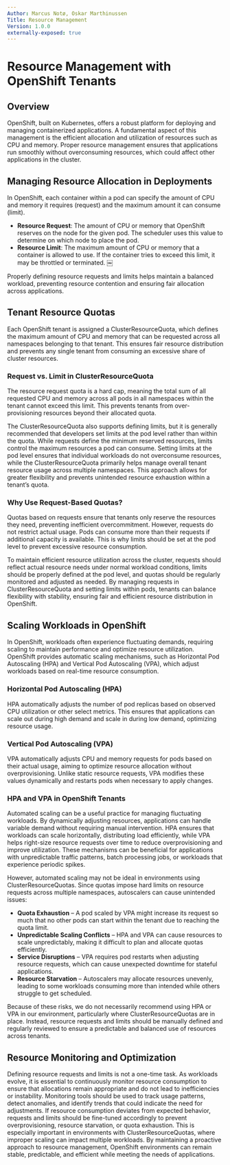 ```yaml
---
Author: Marcus Notø, Oskar Marthinussen
Title: Resource Management
Version: 1.0.0
externally-exposed: true
--- 
```


# Resource Management with OpenShift Tenants

## Overview

OpenShift, built on Kubernetes, offers a robust platform for deploying and managing containerized applications. A fundamental aspect of this management is the efficient allocation and utilization of resources such as CPU and memory. Proper resource management ensures that applications run smoothly without overconsuming resources, which could affect other applications in the cluster. 

## Managing Resource Allocation in Deployments
In OpenShift, each container within a pod can specify the amount of CPU and memory it requires (request) and the maximum amount it can consume (limit). 

- **Resource Request**: The amount of CPU or memory that OpenShift reserves on the node for the given pod. The scheduler uses this value to determine on which node to place the pod.
- **Resource Limit**: The maximum amount of CPU or memory that a container is allowed to use. If the container tries to exceed this limit, it may be throttled or terminated. ￼

Properly defining resource requests and limits helps maintain a balanced workload, preventing resource contention and ensuring fair allocation across applications.

## Tenant Resource Quotas

Each OpenShift tenant is assigned a ClusterResourceQuota, which defines the maximum amount of CPU and memory that can be requested across all namespaces belonging to that tenant. This ensures fair resource distribution and prevents any single tenant from consuming an excessive share of cluster resources.

### Request vs. Limit in ClusterResourceQuota

The resource request quota is a hard cap, meaning the total sum of all requested CPU and memory across all pods in all namespaces within the tenant cannot exceed this limit. This prevents tenants from over-provisioning resources beyond their allocated quota.

The ClusterResourceQuota also supports defining limits, but it is generally recommended that developers set limits at the pod level rather than within the quota. While requests define the minimum reserved resources, limits control the maximum resources a pod can consume. Setting limits at the pod level ensures that individual workloads do not overconsume resources, while the ClusterResourceQuota primarily helps manage overall tenant resource usage across multiple namespaces. This approach allows for greater flexibility and prevents unintended resource exhaustion within a tenant’s quota.

### Why Use Request-Based Quotas?

Quotas based on requests ensure that tenants only reserve the resources they need, preventing inefficient overcommitment. However, requests do not restrict actual usage. Pods can consume more than their requests if additional capacity is available. This is why limits should be set at the pod level to prevent excessive resource consumption.

To maintain efficient resource utilization across the cluster, requests should reflect actual resource needs under normal workload conditions, limits should be properly defined at the pod level, and quotas should be regularly monitored and adjusted as needed. By managing requests in ClusterResourceQuota and setting limits within pods, tenants can balance flexibility with stability, ensuring fair and efficient resource distribution in OpenShift.


## Scaling Workloads in OpenShift

In OpenShift, workloads often experience fluctuating demands, requiring scaling to maintain performance and optimize resource utilization. OpenShift provides automatic scaling mechanisms, such as Horizontal Pod Autoscaling (HPA) and Vertical Pod Autoscaling (VPA), which adjust workloads based on real-time resource consumption.

### Horizontal Pod Autoscaling (HPA)

HPA automatically adjusts the number of pod replicas based on observed CPU utilization or other select metrics. This ensures that applications can scale out during high demand and scale in during low demand, optimizing resource usage.

### Vertical Pod Autoscaling (VPA)

VPA automatically adjusts CPU and memory requests for pods based on their actual usage, aiming to optimize resource allocation without overprovisioning. Unlike static resource requests, VPA modifies these values dynamically and restarts pods when necessary to apply changes.

### HPA and VPA in OpenShift Tenants

Automated scaling can be a useful practice for managing fluctuating workloads. By dynamically adjusting resources, applications can handle variable demand without requiring manual intervention. HPA ensures that workloads can scale horizontally, distributing load efficiently, while VPA helps right-size resource requests over time to reduce overprovisioning and improve utilization. These mechanisms can be beneficial for applications with unpredictable traffic patterns, batch processing jobs, or workloads that experience periodic spikes.

However, automated scaling may not be ideal in environments using ClusterResourceQuotas. Since quotas impose hard limits on resource requests across multiple namespaces, autoscalers can cause unintended issues:

- **Quota Exhaustion** – A pod scaled by VPA might increase its request so much that no other pods can start within the tenant due to reaching the quota limit.
- **Unpredictable Scaling Conflicts** – HPA and VPA can cause resources to scale unpredictably, making it difficult to plan and allocate quotas efficiently.
- **Service Disruptions** – VPA requires pod restarts when adjusting resource requests, which can cause unexpected downtime for stateful applications.
- **Resource Starvation** – Autoscalers may allocate resources unevenly, leading to some workloads consuming more than intended while others struggle to get scheduled.

Because of these risks, we do not necessarily recommend using HPA or VPA in our environment, particularly where ClusterResourceQuotas are in place. Instead, resource requests and limits should be manually defined and regularly reviewed to ensure a predictable and balanced use of resources across tenants.

## Resource Monitoring and Optimization

Defining resource requests and limits is not a one-time task. As workloads evolve, it is essential to continuously monitor resource consumption to ensure that allocations remain appropriate and do not lead to inefficiencies or instability. Monitoring tools should be used to track usage patterns, detect anomalies, and identify trends that could indicate the need for adjustments. If resource consumption deviates from expected behavior, requests and limits should be fine-tuned accordingly to prevent overprovisioning, resource starvation, or quota exhaustion. This is especially important in environments with ClusterResourceQuotas, where improper scaling can impact multiple workloads. By maintaining a proactive approach to resource management, OpenShift environments can remain stable, predictable, and efficient while meeting the needs of applications.